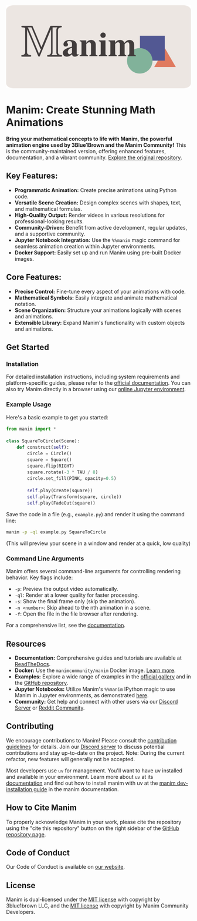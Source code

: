 <p align="center">
    <a href="https://www.manim.community/"><img src="https://raw.githubusercontent.com/ManimCommunity/manim/main/logo/cropped.png" alt="Manim Logo"></a>
</p>

# Manim: Create Stunning Math Animations

**Bring your mathematical concepts to life with Manim, the powerful animation engine used by 3Blue1Brown and the Manim Community!**  This is the community-maintained version, offering enhanced features, documentation, and a vibrant community.  [Explore the original repository](https://github.com/ManimCommunity/manim).

## Key Features:

*   **Programmatic Animation:** Create precise animations using Python code.
*   **Versatile Scene Creation:** Design complex scenes with shapes, text, and mathematical formulas.
*   **High-Quality Output:** Render videos in various resolutions for professional-looking results.
*   **Community-Driven:** Benefit from active development, regular updates, and a supportive community.
*   **Jupyter Notebook Integration:** Use the `%%manim` magic command for seamless animation creation within Jupyter environments.
*   **Docker Support:** Easily set up and run Manim using pre-built Docker images.

## Core Features:

*   **Precise Control:** Fine-tune every aspect of your animations with code.
*   **Mathematical Symbols:** Easily integrate and animate mathematical notation.
*   **Scene Organization:** Structure your animations logically with scenes and animations.
*   **Extensible Library:** Expand Manim's functionality with custom objects and animations.

## Get Started

### Installation

For detailed installation instructions, including system requirements and platform-specific guides, please refer to the [official documentation](https://docs.manim.community/en/stable/installation.html). You can also try Manim directly in a browser using our [online Jupyter environment](https://try.manim.community/).

### Example Usage

Here's a basic example to get you started:

```python
from manim import *

class SquareToCircle(Scene):
    def construct(self):
        circle = Circle()
        square = Square()
        square.flip(RIGHT)
        square.rotate(-3 * TAU / 8)
        circle.set_fill(PINK, opacity=0.5)

        self.play(Create(square))
        self.play(Transform(square, circle))
        self.play(FadeOut(square))
```

Save the code in a file (e.g., `example.py`) and render it using the command line:

```bash
manim -p -ql example.py SquareToCircle
```

(This will preview your scene in a window and render at a quick, low quality)

### Command Line Arguments

Manim offers several command-line arguments for controlling rendering behavior. Key flags include:

*   `-p`: Preview the output video automatically.
*   `-ql`: Render at a lower quality for faster processing.
*   `-s`: Show the final frame only (skip the animation).
*   `-n <number>`: Skip ahead to the nth animation in a scene.
*   `-f`: Open the file in the file browser after rendering.

For a comprehensive list, see the [documentation](https://docs.manim.community/en/stable/guides/configuration.html).

## Resources

*   **Documentation:** Comprehensive guides and tutorials are available at [ReadTheDocs](https://docs.manim.community/).
*   **Docker:** Use the `manimcommunity/manim` Docker image.  [Learn more](https://docs.manim.community/en/stable/installation/docker.html).
*   **Examples:** Explore a wide range of examples in the [official gallery](https://docs.manim.community/en/stable/examples.html) and in the [GitHub repository](example_scenes).
*   **Jupyter Notebooks:** Utilize Manim's `%%manim` IPython magic to use Manim in Jupyter environments, as demonstrated [here](https://mybinder.org/v2/gh/ManimCommunity/jupyter_examples/HEAD?filepath=basic_example_scenes.ipynb).
*   **Community:** Get help and connect with other users via our [Discord Server](https://www.manim.community/discord/) or [Reddit Community](https://www.reddit.com/r/manim/).

## Contributing

We encourage contributions to Manim! Please consult the [contribution guidelines](https://docs.manim.community/en/stable/contributing.html) for details.  Join our [Discord server](https://www.manim.community/discord/) to discuss potential contributions and stay up-to-date on the project.  Note: During the current refactor, new features will generally not be accepted.

Most developers use `uv` for management. You'll want to have uv installed and available in your environment.
Learn more about `uv` at its [documentation](https://docs.astral.sh/uv/) and find out how to install manim with uv at the [manim dev-installation guide](https://docs.manim.community/en/latest/contributing/development.html) in the manim documentation.

## How to Cite Manim

To properly acknowledge Manim in your work, please cite the repository using the "cite this repository" button on the right sidebar of the [GitHub repository page](https://github.com/ManimCommunity/manim).

## Code of Conduct

Our Code of Conduct is available on [our website](https://docs.manim.community/en/stable/conduct.html).

## License

Manim is dual-licensed under the [MIT license](https://github.com/ManimCommunity/manim/blob/main/LICENSE) with copyright by 3blue1brown LLC, and the [MIT license](https://github.com/ManimCommunity/manim/blob/main/LICENSE.community) with copyright by Manim Community Developers.